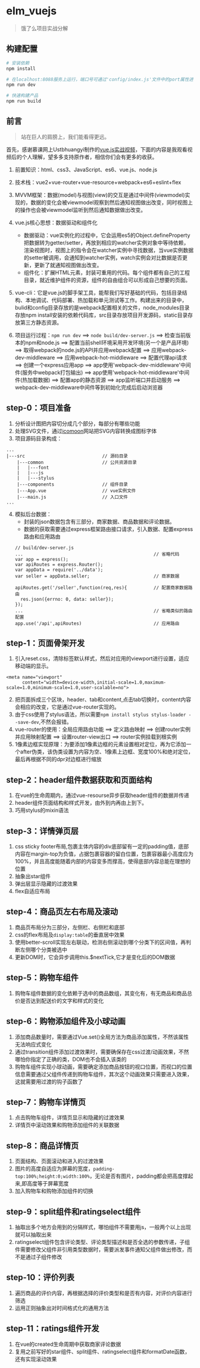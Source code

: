 # elm_vuejs

> 饿了么项目实战分解

## 构建配置

``` bash
# 安装依赖
npm install

# 在localhost:8088服务上运行，端口号可通过'config/index.js'文件中的port属性进行设置
npm run dev

# 快速构建产品
npm run build

```

## 前言
> 站在巨人的肩膀上，我们能看得更远。

首先，感谢慕课网上Ustbhuangyi制作的[vue.js实战视频](http://coding.imooc.com/class/74.html)，下面的内容是我观看视频后的个人理解，望多多支持原作者，相信你们会有更多的收获。

1. 前置知识：html、css3、JavaScript、es6、vue.js、node.js

2. 技术栈：vue2+vue-router+vue-resource+webpack+es6+eslint+flex

3. MVVM框架：数据(model)与视图(view)的交互是通过中间件(viewmodel)实现的，数据的变化会被viewmodel观察到然后通知视图做出改变，同时视图上的操作也会被viewmodel监听到然后通知数据做出改变。

4. vue.js核心思想：数据驱动和组件化
 	-  数据驱动：vue实例化的过程中，它会运用es5的Object.defineProperty把数据转为getter/setter，再放到相应的watcher实例对象中等待依赖，渲染视图时，视图上的指令会在watcher实例中寻找数据，当vue实例数据的setter被调用，会通知到watcher实例，watch实例会对比数据是否更新，更新了就通知视图做出改变。
 	-  组件化：扩展HTML元素，封装可重用的代码。每个组件都有自己的工程目录，就近维护组件的资源，组件的自由组合可以形成自己想要的页面。

5. vue-cli：它是vue.js的脚手架工具，能帮我们写好基础的代码，包括目录结构、本地调试、代码部署、热加载和单元测试等工作。构建出来的目录中，bulid和config目录存放的是webpack配置相关的文件，node_modules目录存放npm install安装的依赖代码库，src目录存放项目开发源码，static目录存放第三方静态资源。

6. 项目运行过程：`npm run dev` ==> `node build/dev-server.js` ==> 检查当前版本的npm和node.js ==> 配置当前shell环境采用开发环境(另一个是产品环境) ==> 取得webpack的node.js的API并应用webpack配置 ==> 应用webpack-dev-middleware ==> 应用webpack-hot-middleware ==> 配置代理api请求 ==> 创建一个express应用app ==> app使用'webpack-dev-middleware'中间件(服务中webpack打包输出) ==> app使用'webpack-hot-middleware'中间件(热加载数据) ==> 配置app的静态资源 ==> app监听端口并启动服务 ==> webpack-dev-middleware中间件等到初始化完成后启动浏览器


## step-0：项目准备
1. 分析设计图把内容切分成几个部分，每部分有哪些功能
2. 处理SVG文件，通过[icomoon](https://icomoon.io/)网站把SVG内容转换成图标字体
3. 项目源码目录构成：
```
...
|---src 							// 源码目录
	|---common						// 公共资源目录
	|	|---font 					
	|	|---js 						
	|	|---stylus					
	|---components					// 组件目录
	|---App.vue 					// vue实例文件
	|---main.js 					// 入口文件
...
```
4. 模拟后台数据：
	- 封装的json数据包含有三部分，商家数据、商品数据和评论数据。
	- 数据的获取需要通过express框架路由接口请求，引入数据、配置express路由和应用路由
	``` 
	// build/dev-server.js
	...													// 省略代码
	var app = express();
	var apiRoutes = express.Router();					
	var appData = require('../data');
	var seller = appData.seller;						// 商家数据
				
	apiRoutes.get('/seller',function(req,res){			// 配置商家数据路由
	  res.json({errno: 0, data: seller});
	});
	...													// 省略类似的路由配置
	app.use('/api',apiRoutes)							// 应用路由
	```


## step-1：页面骨架开发
1. 引入reset.css，清除标签默认样式，然后对应用的viewport进行设置，适应移动端的显示。
```
<meta name="viewport" 
	  content="width=device-width,initial-scale=1.0,maximum-scale=1.0,minimum-scale=1.0,user-scalable=no">
```
2. 把页面拆成三个区块，header、tab和content,点击tab切换时，content内容会相应的改变，它是通过vue-router实现的。
3. 由于css使用了stylus语法，所以需要`npm install stylus stylus-loader --save-dev`,不然会报错。
4. vue-router的使用：全局应用路由功能 ==> 定义路由映射 ==> 创建router实例并应用映射配置 ==> 设置router-view出口 ==> router实例挂载到根实例
5. 1像素边框实现原理：为要添加1像素边框的元素设置相对定位，再为它添加一个after伪类，该伪类设置为内容为空、1像素上边框、宽度100%和绝对定位，最后再根据不同的dpr对边框进行缩放


## step-2：header组件数据获取和页面结构
1. 在vue的生命周期内，通过vue-resourse异步获取header组件的数据并传递
2. header组件页面结构和样式开发，由外到内再由上到下。
3. 巧用stylus的mixin语法


## step-3：详情弹页层
1. css sticky footer布局,包裹主体内容的div底部留有一定的padding值，底部内容在margin-top为负值，占据包裹容器的留白位置，包裹容器最小高度应为100%，并且高度能随着内部的内容变多而撑高，使得底部内容总能在理想的位置
2. 抽象出star组件
3. 弹出层显示隐藏的过渡效果
4. flex自适应布局

## step-4：商品页左右布局及滚动
1. 商品页布局分为三部分，左侧栏、右侧栏和底部
2. css的flex布局及`display:table`的垂直居中效果
3. 使用better-scroll实现左右联动，检测右侧滚动到哪个分类下的区间值，再判断左侧哪个分类被选中
4. 更新DOM时，它会异步调用this.$nextTick,它才是变化后的DOM数据

## step-5：购物车组件
1. 购物车组件数据的变化依赖于选中的商品数组，其变化有，有无商品和商品总价是否达到配送价的文字和样式的变化

## step-6：购物添加组件及小球动画
1. 添加商品数量时，需要通过Vue.set()全局方法为商品添加属性，不然该属性无法响应式变化
2. 通过transition组件添加过渡效果时，需要确保存在css过渡/动画效果，不然哪怕你指定了正确的类，DOM也不会插入该类的
3. 购物车组件实现小球动画，需要确定添加商品按钮的视口位置，而视口的位置信息需要通过父组件传递到购物车组件，其次这个动画效果只需要进入效果，这就需要用过渡的钩子函数了


## step-7：购物车详情页
1. 点击购物车组件，详情页显示和隐藏的过渡效果
2. 详情页中滚动效果和购物添加组件的关联数据

## step-8：商品详情页
1. 页面结构、页面滚动和进入的过渡效果
2. 图片的高度自适应为屏幕的宽度，`padding-top:100%;height:0;width:100%`，无论是否有图片，padding都会把高度撑起来,即高度等于屏幕宽度
3. 加入购物车和购物添加组件的切换

## step-9：split组件和ratingselect组件
1. 抽取出多个地方会用到的分隔样式，哪怕组件不需要用js，一般两个以上出现就可以抽取出来
2. ratingselect组件包含评论类型、评论类型描述和是否全选的参数传递，子组件需要修改父组件非引用类型数据时，需要派发事件通知父组件做出修改，而不是通过子组件修改

## step-10：评价列表
1. 遍历商品的评价内容，再根据选择的评价类型和是否有内容，对评价内容进行筛选
2. 运用正则抽象出对时间格式化的通用方法

## step-11：ratings组件开发
1. 在vue的created生命周期中获取商家评论数据
2. 复用之前写好的star组件、split组件、ratingselect组件和formatDate函数，还有实现滚动效果

